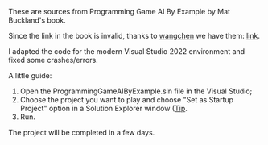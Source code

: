 These are sources from Programming Game AI By Example by Mat Buckland's book. 

Since the link in the book is invalid, thanks to [wangchen](https://github.com/wangchen) we have them: [link](https://github.com/wangchen/Programming-Game-AI-by-Example-src).

I adapted the code for the modern Visual Studio 2022 environment and fixed some crashes/errors. 

A little guide: 
1) Open the ProgrammingGameAIByExample.sln file in the Visual Studio;
2) Choose the project you want to play and choose "Set as Startup Project" option in a Solution Explorer window ([Tip](https://imgur.com/a/sihd0Uj).
3) Run.

The project will be completed in a few days. 
